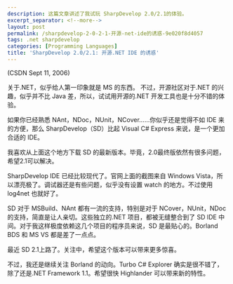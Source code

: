 ```yaml
---
description: 这篇文章讲述了我试玩 SharpDevelop 2.0/2.1的体验。
excerpt_separator: <!--more-->
layout: post
permalink: /sharpdevelop-2-0-2-1-开源-net-ide的诱惑-9e020f8d4057
tags: .net sharpdevelop
categories: [Programming Languages]
title: 'SharpDevelop 2.0/2.1: 开源.NET IDE 的诱惑'
---
```

(CSDN Sept 11, 2006)

关于.NET，似乎给人第一印象就是 MS 的东西。 不过，开源社区对于.NET 的兴趣，似乎并不比 Java 差，所以，试试用开源的.NET 开发工具也是十分不错的体验。

如果你已经熟悉 NAnt，NDoc，NUnit，NCover……你似乎还是觉得不如 IDE 来的方便，那么 SharpDevelop（SD）比起 Visual C# Express 来说，是一个更加合适的 IDE。
<!--more-->

我喜欢从上面这个地方下载 SD 的最新版本。毕竟，2.0最终版依然有很多问题，希望2.1可以解决。

SharpDevelop IDE 已经比较现代了。官网上面的截图来自 Windows Vista，所以漂亮极了。调试器还是有些问题，似乎没有设置 watch 的地方。不过使用 log4net 也就好了。

SD 对于 MSBuild、NAnt 都有一流的支持，特别是对于 NCover，NUnit，NDoc 的支持，简直是让人亲切。这些独立的.NET 项目，都被无缝整合到了 SD IDE 中间。对于我这样极度依赖这几个项目的程序员来说，SD 是最贴心的。Borland BDS 和 MS VS 都是差了一点点。

最近 SD 2.1上路了。关注中，希望这个版本可以带来更多惊喜。

不过，我还是继续关注 Borland 的动向。Turbo C# Explorer 确实是很不错了，除了还是.NET Framework 1.1。希望很快 Highlander 可以带来新的特性。
